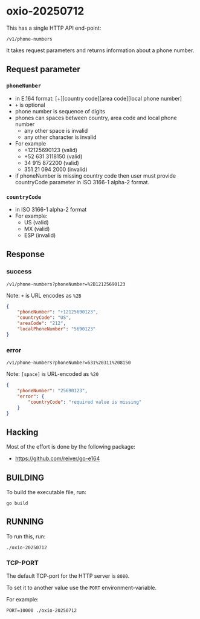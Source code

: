 # oxio-20250712

This has a single HTTP API end-point:

`/v1/phone-numbers`

It takes request parameters and returns information about a phone number.

## Request parameter

### `phoneNumber`

* in E.164 format: [+][country code][area code][local phone number]
* `+` is optional
* phone number is sequence of digits
* phones can spaces between country, area code and local phone number
  * any other space is invalid
  * any other character is invalid
* For example
  * +12125690123 (valid)
  * +52 631 3118150 (valid)
  * 34 915 872200 (valid)
  * 351 21 094 2000 (invalid)
* if phoneNumber is missing country code then user must provide countryCode parameter in ISO 3166-1 alpha-2 format.

### `countryCode`

* in ISO 3166-1 alpha-2 format
* For example:
  * US (valid)
  * MX (valid)
  * ESP (invalid)

## Response

### success

`/v1/phone-numbers?phoneNumber=%2B12125690123`

Note: `+` is URL encodes as `%2B`

```json
{
	"phoneNumber": "+12125690123",
	"countryCode": "US",
	"areaCode": "212",
	"localPhoneNumber": "5690123"
}
```

### error

`/v1/phone-numbers?phoneNumber=631%20311%208150`

Note: `[space]` is URL-encoded as `%20`

```json
{
	"phoneNumber": "25690123",
	"error": {
		"countryCode": "required value is missing"
	}
}
```

## Hacking

Most of the effort is done by the following package:

* https://github.com/reiver/go-e164

## BUILDING

To build the executable file, run:

`go build`

## RUNNING

To run this, run:

`./oxio-20250712`

### TCP-PORT

The default TCP-port for the HTTP server is `8080`.

To set it to another value use the `PORT` environment-variable.

For example:

`PORT=10000 ./oxio-20250712`


